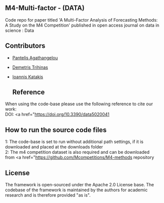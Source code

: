 
<!DOCTYPE html>
<html>
<body>

<!DOCTYPE html>
<html>
<body>

  ## M4-Multi-factor - (DATA) 
Code repo for paper titled 'A Multi-Factor Analysis of Forecasting Methods: A Study on the M4 Competition' published in open access journal on data in science : Data

  ## Contributors
- [Pantelis Agathangelou](https://github.com/ailabunic-panagath)
- [Demetris Trihinas](https://dtrihinas.info/)
- [Ioannis Katakis](https://github.com/iokat)

  ## Reference
When using the code-base please use the following reference to cite our work:<br/>
DOI: <a href="https://doi.org/10.3390/data5020041</a>   

  ## How to run the source code files
1: The code-base is set to run without additional path settings, if it is downloaded and placed at the downloads folder <br/>
2: The m4 competition dataset is also required and can be downloaded from <a href="https://github.com/Mcompetitions/M4-methods</a> repository
 
 ## License
The framework is open-sourced under the Apache 2.0 License base. The codebase of the framework is maintained by the authors for academic research and is therefore provided "as is".
  
  
</body>
</html>

</body>
</html>
